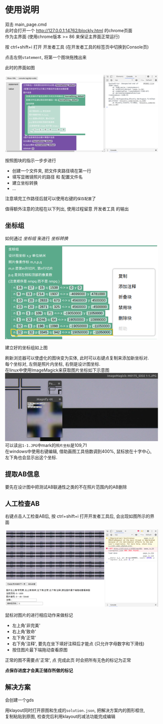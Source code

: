 # 使用说明

双击 main_page.cmd  
此时会打开一个 http://127.0.0.1:14762/blockly.html 的chrome页面  
作为主界面 (使用chrome版本 >= 86 来保证主界面正常运行)

按 ctrl+shift+i 打开 开发者工具 (在开发者工具的标签页中切换到Console页)

点击左侧`statement`, 将第一个图块拖拽出来

此时的界面如图

![](img_md/stateinit.png)

按照图块的指示一步步进行
+ 创建一个文件夹, 把文件夹路径填在第一行
+ 填写显微镜照片的路径 和 配置文件名
+ 建立坐标转换
+ ...

注意填完工作路径后就可以使用右键的`保存配置`了

值得额外注意的流程在以下列出, 使用过程留意 开发者工具 的输出

## 坐标组

如何通过 _坐标组_ 来进行 _坐标转换_

![](img_md/postionGroups.png)

建立好的坐标组如上图  

刷新浏览器可以使虚化的图块变为实体, 此时可以右键点复制来添加新坐标对.  
每个坐标对, 左侧是照片内坐标, 右侧是设计图坐标.  
在linux中使用ImageMagick来获取图片坐标如下示意图  
![](img_md/linuxgetpos.png)  
可以读出`1-1.JPG`中mark的`照片坐标`是109,71  
在windows中使用右键编辑, 借助画图工具倍数调到400%, 鼠标放在十字中心,  
左下角也会显示出这个坐标.  

## 提取AB信息

要先在设计图中把测试AB联通性之类的不在照片范围内的AB删除

## 人工检查AB

右键点击人工检查AB后, 按 ctrl+shift+i 打开开发者工具后, 会出现如图所示的界面

![](img_md/checkabinit.png)

鼠标对图片的进行相应动作来做标记
+ 左上角'非完美'
+ 右上角'致命'
+ 左下角'正常'
+ 右下角'注释', 要先在坐下填好注释后才能点 (只允许字母数字和下滑线) 
+ 按住图片最下端拖动查看原图

正常的图不需要点'正常', 点 完成此页 时会把所有无色的标记为正常  

**点保存进度才会真正储存所做的标记**  

## 解决方案

会创建一个gds  

用klayout同时打开原图和生成的`solution.json`, 把解决方案内的图形框住,  
复制粘贴到原图, 检查完后利用klayout的减法功能完成编辑